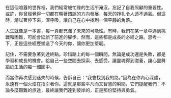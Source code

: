 在這個喧囂的世界裡，我們經常被忙碌的生活所淹沒，忘記了自我照顧的重要性。或許，你曾經覺得一切都在朝著錯誤的方向發展，每天的掙扎令人透不過氣。但這時，請試著停下來，深呼吸，讓自己在心中找到一個平靜的角落。

人生就像是一本書，每一頁都充滿了未來的可能性。有時，我們在某一章中遇到挑戰和困難，可能會延誤了前進的腳步。然而，這些都是成長的必經之路。思考一下，正是這些經歷塑造了今天的你，讓你更加堅韌。

記住，不需要急著到達終點。珍惜路上的每一個瞬間，無論是成功還是失敗，都是學習和成長的機會。給自己一些空間去探索、去感受，讓靈魂得到滋養，讓心靈舞蹈於生活的每一細節中。

而當你再次感到迷失的時候，告訴自己：“我會找到我的路。”因為在你內心深處，永遠有一個火焰在指引著你。這就是那些平凡而又智慧的瞬間，它們提醒我們：不論多麼艱難的旅途，最終讓我們達到彼岸的，正是那份堅持與勇氣。